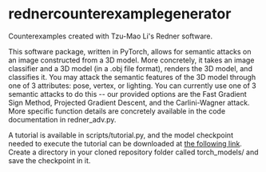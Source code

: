 # rednercounterexamplegenerator
Counterexamples created with Tzu-Mao Li's Redner software.

This software package, written in PyTorch, allows for semantic attacks on an image constructed from a 3D model. More concretely, it takes an image classifier and a 3D model (in a .obj file format), renders the 3D model, and classifies it. You may attack the semantic features of the 3D model through one of 3 attributes: pose, vertex, or lighting. You can currently  use one of 3 semantic attacks to do this -- our provided options are the Fast Gradient Sign Method, Projected Gradient Descent, and the Carlini-Wagner attack. More specific function details are concretely available in the code documentation in redner_adv.py.

A tutorial is available in scripts/tutorial.py, and the model checkpoint needed to execute the tutorial can be downloaded at [the following link](https://drive.google.com/file/d/1Mjpj6MrkhnN_TXEguAdxB4IE5lyRDnL5/view). Create a directory in your cloned repository folder called torch_models/ and save the checkpoint in it.


